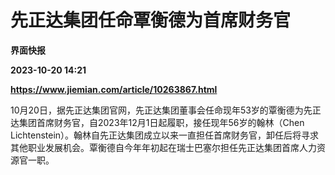 # 先正达集团任命覃衡德为首席财务官
**界面快报**

**2023-10-20 14:21**

**https://www.jiemian.com/article/10263867.html**

10月20日，据先正达集团官网，先正达集团董事会任命现年53岁的覃衡德为先正达集团首席财务官，自2023年12月1日起履职，接任现年56岁的翰林（Chen Lichtenstein）。翰林自先正达集团成立以来一直担任首席财务官，卸任后将寻求其他职业发展机会。覃衡德自今年年初起在瑞士巴塞尔担任先正达集团首席人力资源官一职。
